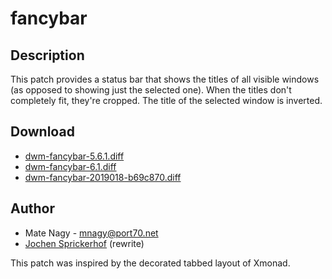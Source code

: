 fancybar
========

Description
-----------
This patch provides a status bar that shows the titles of all visible windows
(as opposed to showing just the selected one). When the titles don't completely
fit, they're cropped. The title of the selected window is inverted.

Download
--------
* [dwm-fancybar-5.6.1.diff](dwm-fancybar-5.6.1.diff)
* [dwm-fancybar-6.1.diff](dwm-fancybar-6.1.diff)
* [dwm-fancybar-2019018-b69c870.diff](dwm-fancybar-2019018-b69c870.diff)

Author
------
* Mate Nagy - <mnagy@port70.net>
* [Jochen Sprickerhof](mailto:project@firstname.lastname.de) (rewrite)

This patch was inspired by the decorated tabbed layout of Xmonad.
